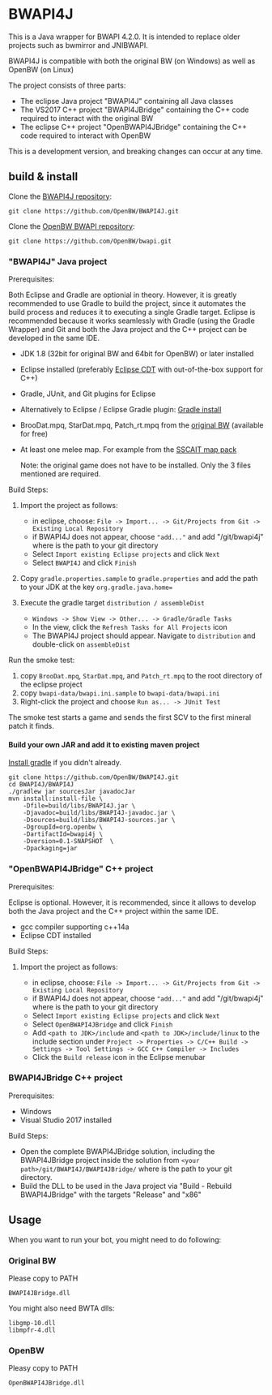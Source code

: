 # BWAPI4J

This is a Java wrapper for BWAPI 4.2.0.
It is intended to replace older projects such as bwmirror and JNIBWAPI.

BWAPI4J is compatible with both the original BW (on Windows) as well as OpenBW (on Linux)

The project consists of three parts:

 - The eclipse Java project "BWAPI4J" containing all Java classes
 - The VS2017 C++ project "BWAPI4JBridge" containing the C++ code required to interact with the original BW
 - The eclipse C++ project "OpenBWAPI4JBridge" containing the C++ code required to interact with OpenBW

This is a development version, and breaking changes can occur at any time.

## build & install

Clone the [BWAPI4J repository](https://github.com/OpenBW/BWAPI4J):

`git clone https://github.com/OpenBW/BWAPI4J.git`

Clone the [OpenBW BWAPI repository](https://github.com/OpenBW/bwapi):

`git clone https://github.com/OpenBW/bwapi.git`

### "BWAPI4J" Java project

Prerequisites:

Both Eclipse and Gradle are optionial in theory. However, it is greatly recommended to use Gradle to build the project, since it automates the build process and reduces it to executing a single Gradle target.
Eclipse is recommended because it works seamlessly with Gradle (using the Gradle Wrapper) and Git and both the Java project and the C++ project can be developed in the same IDE.

 - JDK 1.8 (32bit for original BW and 64bit for OpenBW) or later installed
 - Eclipse installed (preferably [Eclipse CDT](https://www.eclipse.org/cdt/) with out-of-the-box support for C++)
 - Gradle, JUnit, and Git plugins for Eclipse
 - Alternatively to Eclipse / Eclipse Gradle plugin: [Gradle install](https://gradle.org/install/)
 - BrooDat.mpq, StarDat.mpq, Patch_rt.mpq from the [original BW](https://www.battle.net/download/getInstallerForGame?os=win&locale=enUS&version=LIVE&gameProgram=STARCRAFT) (available for free)
 - At least one melee map. For example from the [SSCAIT map pack](https://sscaitournament.com/files/sscai_map_pack.zip)
 
 	Note: the original game does not have to be installed. Only the 3 files mentioned are required.
 
Build Steps:
1. Import the project as follows:

   * in eclipse, choose: `File -> Import... -> Git/Projects from Git -> Existing Local Repository`
   * if BWAPI4J does not appear, choose `"add..."` and add "<your path>/git/bwapi4j" where <your path> is the path to your git directory
   * Select `Import existing Eclipse projects` and click `Next`
   * Select `BWAPI4J` and click `Finish`
2. Copy `gradle.properties.sample` to `gradle.properties` and add the path to your JDK at the key `org.gradle.java.home=`
3. Execute the gradle target `distribution / assembleDist`

   * `Windows -> Show View -> Other... -> Gradle/Gradle Tasks`
   * In the view, click the `Refresh Tasks for All Projects` icon
   * The BWAPI4J project should appear. Navigate to `distribution` and double-click on `assembleDist`
   
Run the smoke test:

1. copy `BrooDat.mpq`, `StarDat.mpq`, and `Patch_rt.mpq` to the root directory of the eclipse project
2. copy `bwapi-data/bwapi.ini.sample` to `bwapi-data/bwapi.ini`
3. Right-click the project and choose `Run as... -> JUnit Test`

The smoke test starts a game and sends the first SCV to the first mineral patch it finds.

#### Build your own JAR and add it to existing maven project

[Install gradle](https://gradle.org/install/) if you didn't already.

    git clone https://github.com/OpenBW/BWAPI4J.git
    cd BWAPI4J/BWAPI4J
    ./gradlew jar sourcesJar javadocJar
    mvn install:install-file \
        -Dfile=build/libs/BWAPI4J.jar \
        -Djavadoc=build/libs/BWAPI4J-javadoc.jar \
        -Dsources=build/libs/BWAPI4J-sources.jar \
        -DgroupId=org.openbw \
        -DartifactId=bwapi4j \
        -Dversion=0.1-SNAPSHOT  \
        -Dpackaging=jar

### "OpenBWAPI4JBridge" C++ project

Prerequisites:

Eclipse is optional. However, it is recommended, since it allows to develop both the Java project and the C++ project within the same IDE.

 - gcc compiler supporting c++14a
 - Eclipse CDT installed
 
Build Steps:
1. Import the project as follows:

   * in eclipse, choose: `File -> Import... -> Git/Projects from Git -> Existing Local Repository`
   * if BWAPI4J does not appear, choose `"add..."` and add "<your path>/git/bwapi4j" where <your path> is the path to your git directory
   * Select `Import existing Eclipse projects` and click `Next`
   * Select `OpenBWAPI4JBridge` and click `Finish`
   * Add `<path to JDK>/include` and `<path to JDK>/include/linux` to the include section under `Project -> Properties -> C/C++ Build -> Settings -> Tool Settings -> GCC C++ Compiler -> Includes`
   * Click the `Build release` icon in the Eclipse menubar
   

### BWAPI4JBridge C++ project

Prerequisites:
 - Windows
 - Visual Studio 2017 installed
 
Build Steps:
 - Open the complete BWAPI4JBridge solution, including the BWAPI4JBridge project inside the solution from `<your path>/git/BWAPI4J/BWAPI4JBridge/` where <your path> is the path to your git directory.
 - Build the DLL to be used in the Java project via "Build - Rebuild BWAPI4JBridge" with the targets "Release" and "x86"

## Usage

When you want to run your bot, you might need to do following:

### Original BW

Please copy to PATH

    BWAPI4JBridge.dll

You might also need BWTA dlls:

    libgmp-10.dll
    libmpfr-4.dll

### OpenBW

Pleasy copy to PATH

    OpenBWAPI4JBridge.dll
